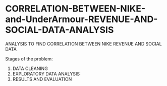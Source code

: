 # CORRELATION-BETWEEN-NIKE-and-UnderArmour-REVENUE-AND-SOCIAL-DATA-ANALYSIS
ANALYSIS TO FIND CORRELATION BETWEEN NIKE REVENUE AND SOCIAL DATA

Stages of the problem:

1. DATA CLEANING
2. EXPLORATORY DATA ANALYSIS
3. RESULTS AND EVALUATION

